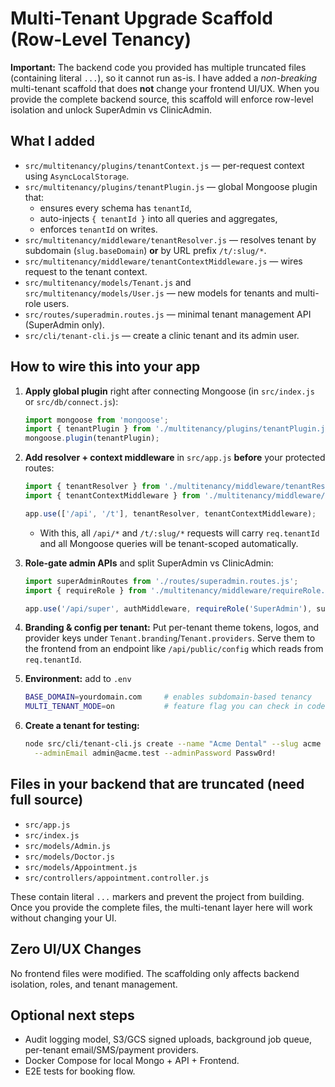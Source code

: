
# Multi-Tenant Upgrade Scaffold (Row-Level Tenancy)

**Important:** The backend code you provided has multiple truncated files (containing literal `...`),
so it cannot run as-is. I have added a *non-breaking* multi-tenant scaffold that does **not** change
your frontend UI/UX. When you provide the complete backend source, this scaffold will enforce
row-level isolation and unlock SuperAdmin vs ClinicAdmin.

## What I added

- `src/multitenancy/plugins/tenantContext.js` — per-request context using `AsyncLocalStorage`.
- `src/multitenancy/plugins/tenantPlugin.js` — global Mongoose plugin that:
  - ensures every schema has `tenantId`,
  - auto-injects `{ tenantId }` into all queries and aggregates,
  - enforces `tenantId` on writes.
- `src/multitenancy/middleware/tenantResolver.js` — resolves tenant by subdomain (`slug.baseDomain`) **or** by URL prefix `/t/:slug/*`.
- `src/multitenancy/middleware/tenantContextMiddleware.js` — wires request to the tenant context.
- `src/multitenancy/models/Tenant.js` and `src/multitenancy/models/User.js` — new models for tenants and multi-role users.
- `src/routes/superadmin.routes.js` — minimal tenant management API (SuperAdmin only).
- `src/cli/tenant-cli.js` — create a clinic tenant and its admin user.

## How to wire this into your app

1. **Apply global plugin** right after connecting Mongoose (in `src/index.js` or `src/db/connect.js`):

   ```js
   import mongoose from 'mongoose';
   import { tenantPlugin } from './multitenancy/plugins/tenantPlugin.js';
   mongoose.plugin(tenantPlugin);
   ```

2. **Add resolver + context middleware** in `src/app.js` **before** your protected routes:

   ```js
   import { tenantResolver } from './multitenancy/middleware/tenantResolver.js';
   import { tenantContextMiddleware } from './multitenancy/middleware/tenantContextMiddleware.js';

   app.use(['/api', '/t'], tenantResolver, tenantContextMiddleware);
   ```

   - With this, all `/api/*` and `/t/:slug/*` requests will carry `req.tenantId` and all Mongoose queries will be tenant-scoped automatically.

3. **Role-gate admin APIs** and split SuperAdmin vs ClinicAdmin:

   ```js
   import superAdminRoutes from './routes/superadmin.routes.js';
   import { requireRole } from './multitenancy/middleware/requireRole.js';

   app.use('/api/super', authMiddleware, requireRole('SuperAdmin'), superAdminRoutes);
   ```

4. **Branding & config per tenant:** Put per-tenant theme tokens, logos, and provider keys under `Tenant.branding`/`Tenant.providers`.
   Serve them to the frontend from an endpoint like `/api/public/config` which reads from `req.tenantId`.

5. **Environment:** add to `.env`

   ```bash
   BASE_DOMAIN=yourdomain.com     # enables subdomain-based tenancy
   MULTI_TENANT_MODE=on           # feature flag you can check in code
   ```

6. **Create a tenant for testing:**

   ```bash
   node src/cli/tenant-cli.js create --name "Acme Dental" --slug acme \
     --adminEmail admin@acme.test --adminPassword Passw0rd!
   ```

## Files in your backend that are truncated (need full source)

- `src/app.js`
- `src/index.js`
- `src/models/Admin.js`
- `src/models/Doctor.js`
- `src/models/Appointment.js`
- `src/controllers/appointment.controller.js`

These contain literal `...` markers and prevent the project from building. Once you provide the complete files,
the multi-tenant layer here will work without changing your UI.

## Zero UI/UX Changes

No frontend files were modified. The scaffolding only affects backend isolation, roles, and tenant management.

## Optional next steps

- Audit logging model, S3/GCS signed uploads, background job queue, per-tenant email/SMS/payment providers.
- Docker Compose for local Mongo + API + Frontend.
- E2E tests for booking flow.
